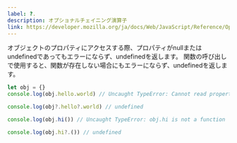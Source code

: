```yaml
---
label: ?.
description: オプショナルチェイニング演算子
link: https://developer.mozilla.org/ja/docs/Web/JavaScript/Reference/Operators/Optional_chaining
---
```


オブジェクトのプロパティにアクセスする際、プロパティがnullまたはundefinedであってもエラーにならず、undefinedを返します。
関数の呼び出しで使用すると、関数が存在しない場合にもエラーにならず、undefinedを返します。

```typescript
let obj = {}
console.log(obj.hello.world) // Uncaught TypeError: Cannot read property 'world' of undefined

console.log(obj?.hello?.world) // undefined

console.log(obj.hi()) // Uncaught TypeError: obj.hi is not a function

console.log(obj.hi?.()) // undefined
```
